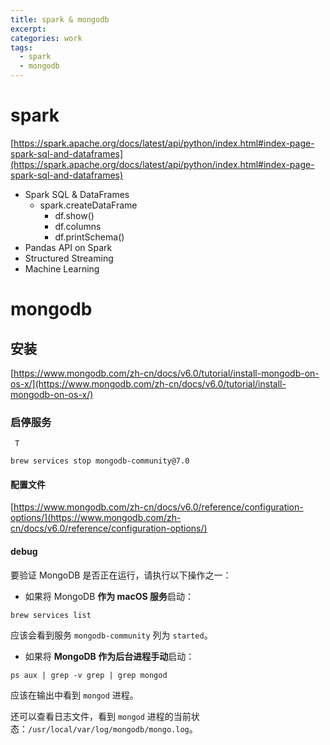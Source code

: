 ```yaml
---
title: spark & mongodb
excerpt: 
categories: work
tags:
  - spark
  - mongodb
---
```

# spark

[https://spark.apache.org/docs/latest/api/python/index.html#index-page-spark-sql-and-dataframes](https://spark.apache.org/docs/latest/api/python/index.html#index-page-spark-sql-and-dataframes)

+ Spark SQL & DataFrames
  - spark.createDataFrame
    * df.show()
    * df.columns
    * df.printSchema()
+ Pandas API on Spark
+ Structured Streaming
+ Machine Learning

# mongodb

## 安装

[https://www.mongodb.com/zh-cn/docs/v6.0/tutorial/install-mongodb-on-os-x/](https://www.mongodb.com/zh-cn/docs/v6.0/tutorial/install-mongodb-on-os-x/)

### 启停服务

```plain
 T
```

```plain
brew services stop mongodb-community@7.0
```

#### 配置文件

[https://www.mongodb.com/zh-cn/docs/v6.0/reference/configuration-options/](https://www.mongodb.com/zh-cn/docs/v6.0/reference/configuration-options/)

#### debug

要验证 MongoDB 是否正在运行，请执行以下操作之一：

+ 如果将 MongoDB **作为 macOS 服务**启动：

```plain
brew services list
```

应该会看到服务 `mongodb-community` 列为 `started`。

+ 如果将 **MongoDB 作为后台进程手动**启动：

```plain
ps aux | grep -v grep | grep mongod
```

应该在输出中看到 `mongod` 进程。

还可以查看日志文件，看到 `mongod` 进程的当前状态：`/usr/local/var/log/mongodb/mongo.log`。
